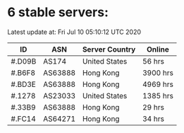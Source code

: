 # 6 stable servers:

Latest update at: Fri Jul 10 05:10:12 UTC 2020

| ID | ASN | Server Country | Online |
| -- | --- | -------------- | ------ |
| #.D09B | AS174 | United States | 56 hrs |
| #.B6F8 | AS63888 | Hong Kong | 3900 hrs |
| #.BD3E | AS63888 | Hong Kong | 4969 hrs |
| #.1278 | AS23033 | United States | 1385 hrs |
| #.33B9 | AS63888 | Hong Kong | 29 hrs |
| #.FC14 | AS64271 | Hong Kong | 34 hrs |

